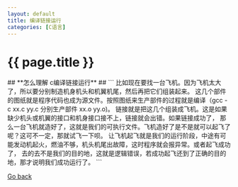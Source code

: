 ```yaml
---
layout: default
title: 编译链接运行 
categories: [C语言]
---
```

<h1>{{ page.title }}</h1>
## **怎么理解 c编译链接运行** ##
```
    比如现在要找一台飞机。因为飞机太大了，所以要分别制造机身机头和机翼机尾，然后再把它们组装起来。
    这几个部件的图纸就是程序代码也成为源文件。按照图纸来生产部件的过程就是编译（gcc -c xx.c yy.c 分别生产部件 xx.o yy.o)。
    链接就是把这几个组装成飞机。这是如果缺少机头或机翼的接口和机身接口接不上，链接就会出错。如果链接成功了，
    那么一台飞机就造好了，这就是我们的可执行文件。飞机造好了是不是就可以起飞了呢？这可不一定，那就试飞一下呗。
    让飞机起飞就是我们的运行阶段，中途有可能发动机起火，燃油不够，机头机尾出故障，这时程序就会报异常。或者起飞成功了，
    去的去不是我们的目的地，这就是逻辑错误，若成功起飞还到了正确的目的地，那才说明我们成功运行了。  
```

<a href="{{ site.baseurl }}/index.html">Go back</a>
